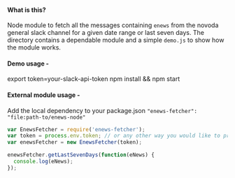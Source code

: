 #### What is this?
Node module to fetch all the messages containing `enews` from the novoda general slack channel for a given date range or last seven days.
The directory contains a dependable module and a simple `demo.js` to show how the module works.

#### Demo usage -

export token=your-slack-api-token
npm install && npm start

#### External module usage -

Add the local dependency to your package.json
`"enews-fetcher": "file:path-to/enews-node"`

```javascript
var EnewsFetcher = require('enews-fetcher');
var token = process.env.token; // or any other way you would like to provide the slack api token
var enewsFetcher = new EnewsFetcher(token);

enewsFetcher.getLastSevenDays(function(eNews) {
  console.log(eNews);
});
```

